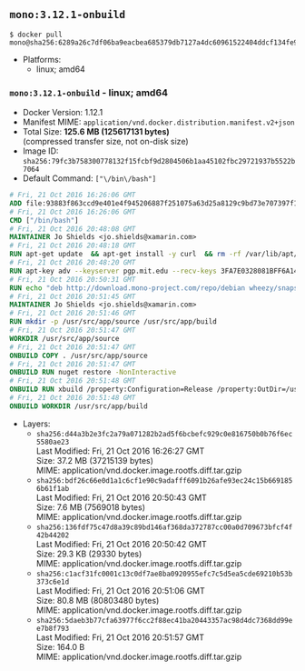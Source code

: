 ## `mono:3.12.1-onbuild`

```console
$ docker pull mono@sha256:6289a26c7df06ba9eacbea685379db7127a4dc60961522404ddcf134fe9702ef
```

-	Platforms:
	-	linux; amd64

### `mono:3.12.1-onbuild` - linux; amd64

-	Docker Version: 1.12.1
-	Manifest MIME: `application/vnd.docker.distribution.manifest.v2+json`
-	Total Size: **125.6 MB (125617131 bytes)**  
	(compressed transfer size, not on-disk size)
-	Image ID: `sha256:79fc3b758300778132f15fcbf9d2804506b1aa45102fbc29721937b5522b7064`
-	Default Command: `["\/bin\/bash"]`

```dockerfile
# Fri, 21 Oct 2016 16:26:06 GMT
ADD file:93883f863ccd9e401e4f945206887f251075a63d25a8129c9bd73e707397f109 in / 
# Fri, 21 Oct 2016 16:26:06 GMT
CMD ["/bin/bash"]
# Fri, 21 Oct 2016 20:48:08 GMT
MAINTAINER Jo Shields <jo.shields@xamarin.com>
# Fri, 21 Oct 2016 20:48:18 GMT
RUN apt-get update 	&& apt-get install -y curl 	&& rm -rf /var/lib/apt/lists/*
# Fri, 21 Oct 2016 20:48:20 GMT
RUN apt-key adv --keyserver pgp.mit.edu --recv-keys 3FA7E0328081BFF6A14DA29AA6A19B38D3D831EF
# Fri, 21 Oct 2016 20:50:31 GMT
RUN echo "deb http://download.mono-project.com/repo/debian wheezy/snapshots/3.12.0 main" > /etc/apt/sources.list.d/mono-xamarin.list         && echo "deb http://download.mono-project.com/repo/debian 312-security main" >> /etc/apt/sources.list.d/mono-xamarin.list 	&& apt-get update 	&& apt-get install -y mono-devel ca-certificates-mono fsharp mono-vbnc nuget 	&& rm -rf /var/lib/apt/lists/*
# Fri, 21 Oct 2016 20:51:45 GMT
MAINTAINER Jo Shields <jo.shields@xamarin.com>
# Fri, 21 Oct 2016 20:51:46 GMT
RUN mkdir -p /usr/src/app/source /usr/src/app/build
# Fri, 21 Oct 2016 20:51:47 GMT
WORKDIR /usr/src/app/source
# Fri, 21 Oct 2016 20:51:47 GMT
ONBUILD COPY . /usr/src/app/source
# Fri, 21 Oct 2016 20:51:47 GMT
ONBUILD RUN nuget restore -NonInteractive
# Fri, 21 Oct 2016 20:51:48 GMT
ONBUILD RUN xbuild /property:Configuration=Release /property:OutDir=/usr/src/app/build/
# Fri, 21 Oct 2016 20:51:48 GMT
ONBUILD WORKDIR /usr/src/app/build
```

-	Layers:
	-	`sha256:d44a3b2e3fc2a79a071282b2ad5f6bcbefc929c0e816750b0b76f6ec5580ae23`  
		Last Modified: Fri, 21 Oct 2016 16:26:27 GMT  
		Size: 37.2 MB (37215139 bytes)  
		MIME: application/vnd.docker.image.rootfs.diff.tar.gzip
	-	`sha256:bdf26c66e0d1a1c6cf1e90c9adafff6091b26afe93ec24c15b6691856b61f1ab`  
		Last Modified: Fri, 21 Oct 2016 20:50:43 GMT  
		Size: 7.6 MB (7569018 bytes)  
		MIME: application/vnd.docker.image.rootfs.diff.tar.gzip
	-	`sha256:136fdf75c47d8a39c89bd146af368da372787cc00a0d709673bfcf4f42b44202`  
		Last Modified: Fri, 21 Oct 2016 20:50:42 GMT  
		Size: 29.3 KB (29330 bytes)  
		MIME: application/vnd.docker.image.rootfs.diff.tar.gzip
	-	`sha256:c1acf31fc0001c13c0df7ae8ba0920955efc7c5d5ea5cde69210b53b373c6e1d`  
		Last Modified: Fri, 21 Oct 2016 20:51:06 GMT  
		Size: 80.8 MB (80803480 bytes)  
		MIME: application/vnd.docker.image.rootfs.diff.tar.gzip
	-	`sha256:5daeb3b77cfa63977f6cc2f88ec41ba20443357ac98d4dc7368dd99ee7b8f793`  
		Last Modified: Fri, 21 Oct 2016 20:51:57 GMT  
		Size: 164.0 B  
		MIME: application/vnd.docker.image.rootfs.diff.tar.gzip
